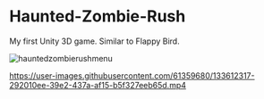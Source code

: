 # Haunted-Zombie-Rush
My first Unity 3D game. Similar to Flappy Bird.

![hauntedzombierushmenu](https://user-images.githubusercontent.com/61359680/133596520-0f2844d3-2e93-4f79-b351-5582334fc6bb.PNG)


https://user-images.githubusercontent.com/61359680/133612317-292010ee-39e2-437a-af15-b5f327eeb65d.mp4

